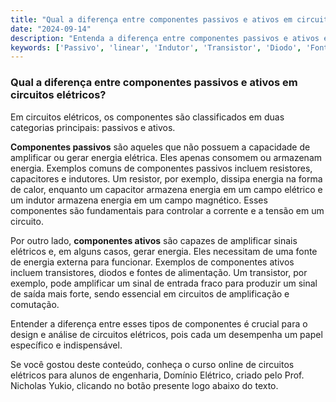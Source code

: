 ```yaml
---
title: "Qual a diferença entre componentes passivos e ativos em circuitos elétricos?"
date: "2024-09-14"
description: "Entenda a diferença entre componentes passivos e ativos em circuitos elétricos e suas principais características."
keywords: ['Passivo', 'linear', 'Indutor', 'Transistor', 'Diodo', 'Fonte', 'Resistente']
---
```


### Qual a diferença entre componentes passivos e ativos em circuitos elétricos?

Em circuitos elétricos, os componentes são classificados em duas categorias principais: passivos e ativos. 

**Componentes passivos** são aqueles que não possuem a capacidade de amplificar ou gerar energia elétrica. Eles apenas consomem ou armazenam energia. Exemplos comuns de componentes passivos incluem resistores, capacitores e indutores. Um resistor, por exemplo, dissipa energia na forma de calor, enquanto um capacitor armazena energia em um campo elétrico e um indutor armazena energia em um campo magnético. Esses componentes são fundamentais para controlar a corrente e a tensão em um circuito.

Por outro lado, **componentes ativos** são capazes de amplificar sinais elétricos e, em alguns casos, gerar energia. Eles necessitam de uma fonte de energia externa para funcionar. Exemplos de componentes ativos incluem transistores, diodos e fontes de alimentação. Um transistor, por exemplo, pode amplificar um sinal de entrada fraco para produzir um sinal de saída mais forte, sendo essencial em circuitos de amplificação e comutação.

Entender a diferença entre esses tipos de componentes é crucial para o design e análise de circuitos elétricos, pois cada um desempenha um papel específico e indispensável.

Se você gostou deste conteúdo, conheça o curso online de circuitos elétricos para alunos de engenharia, Domínio Elétrico, criado pelo Prof. Nicholas Yukio, clicando no botão presente logo abaixo do texto.